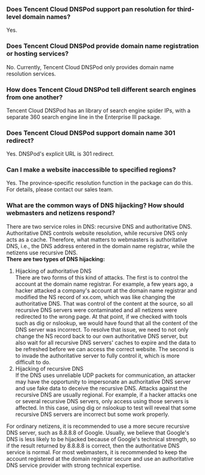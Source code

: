 ### Does Tencent Cloud DNSPod support pan resolution for third-level domain names?
Yes.

### Does Tencent Cloud DNSPod provide domain name registration or hosting services?
No. Currently, Tencent Cloud DNSPod only provides domain name resolution services.

### How does Tencent Cloud DNSPod tell different search engines from one another?
Tencent Cloud DNSPod has an library of search engine spider IPs, with a separate 360 search engine line in the Enterprise III package.

### Does Tencent Cloud DNSPod support domain name 301 redirect?
Yes. DNSPod's explicit URL is 301 redirect.

### Can I make a website inaccessible to specified regions?
Yes. The province-specific resolution function in the package can do this. For details, please contact our sales team. 

### What are the common ways of DNS hijacking? How should webmasters and netizens respond?
There are two service roles in DNS: recursive DNS and authoritative DNS. Authoritative DNS controls website resolution, while recursive DNS only acts as a cache. Therefore, what matters to webmasters is authoritative DNS, i.e., the DNS address entered in the domain name registrar, while the netizens use recursive DNS.  
**There are two types of DNS hijacking:**  
1. Hijacking of authoritative DNS  
There are two forms of this kind of attacks. The first is to control the account at the domain name registrar. For example, a few years ago, a hacker attacked a company's account at the domain name registrar and modified the NS record of xx.com, which was like changing the authoritative DNS. That was control of the content at the source, so all recursive DNS servers were contaminated and all netizens were redirected to the wrong page. At that point, if we checked with tools such as dig or nslookup, we would have found that all the content of the DNS server was incorrect. To resolve that issue, we need to not only change the NS record back to our own authoritative DNS server, but also wait for all recursive DNS servers' caches to expire and the data to be refreshed before we can access the correct website. The second is to invade the authoritative server to fully control it, which is more difficult to do.  
2. Hijacking of recursive DNS    
If the DNS uses unreliable UDP packets for communication, an attacker may have the opportunity to impersonate an authoritative DNS server and use fake data to deceive the recursive DNS. Attacks against the recursive DNS are usually regional. For example, if a hacker attacks one or several recursive DNS servers, only access using those servers is affected. In this case, using dig or nslookup to test will reveal that some recursive DNS servers are incorrect but some work properly.  

For ordinary netizens, it is recommended to use a more secure recursive DNS server, such as 8.8.8.8 of Google. Usually, we believe that Google's DNS is less likely to be hijacked because of Google's technical strength, so if the result returned by 8.8.8.8 is correct, then the authoritative DNS service is normal. For most webmasters, it is recommended to keep the account registered at the domain registrar secure and use an authoritative DNS service provider with strong technical expertise.
